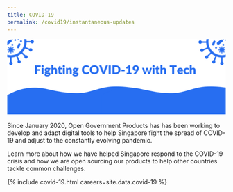 ```yaml
---
title: COVID-19
permalink: /covid19/instantaneous-updates
---
```

![Alt text for image on Isomer site](/images/covid-banner.png)

Since January 2020, Open Government Products has has been working to develop and adapt digital tools to help Singapore fight the spread of COVID-19 and adjust to the constantly evolving pandemic. 

Learn more about how we have helped Singapore respond to the COVID-19 crisis and how we are open sourcing our products to help other countries tackle common challenges.



{% include covid-19.html careers=site.data.covid-19 %}